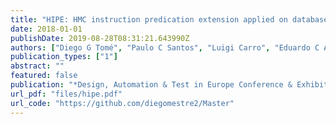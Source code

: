 ```yaml
---
title: "HIPE: HMC instruction predication extension applied on database processing"
date: 2018-01-01
publishDate: 2019-08-28T08:31:21.643990Z
authors: ["Diego G Tomé", "Paulo C Santos", "Luigi Carro", "Eduardo C Almeida", "Marco AZ Alves"]
publication_types: ["1"]
abstract: ""
featured: false
publication: "*Design, Automation & Test in Europe Conference & Exhibition (DATE), 2018*"
url_pdf: "files/hipe.pdf"
url_code: "https://github.com/diegomestre2/Master"
---
```


